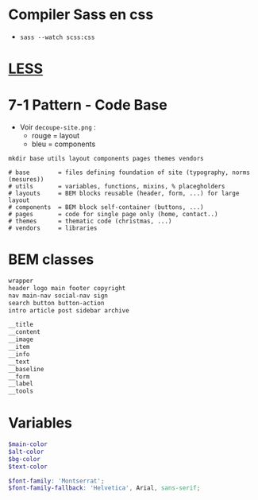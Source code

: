 # Compiler Sass en css
- `sass --watch scss:css`

# [LESS](https://openclassrooms.com/en/courses/1281906-simplifiez-vous-la-vie-avec-less)

# 7-1 Pattern - Code Base
- Voir `decoupe-site.png` :
  - rouge = layout
  - bleu = components

```shell
mkdir base utils layout components pages themes vendors

# base        = files defining foundation of site (typography, norms (mesures))
# utils       = variables, functions, mixins, % placegholders
# layouts     = BEM blocks reusable (header, form, ...) for large layout
# components  = BEM block self-container (buttons, ...)
# pages       = code for single page only (home, contact..)
# themes      = thematic code (christmas, ...)
# vendors     = libraries
```

# BEM classes

```scss
wrapper
header logo main footer copyright
nav main-nav social-nav sign
search button button-action
intro article post sidebar archive

__title
__content
__image
__item
__info
__text
__baseline
__form
__label
__tools
```

# Variables

```scss
$main-color
$alt-color
$bg-color
$text-color

$font-family: 'Montserrat';
$font-family-fallback: 'Helvetica', Arial, sans-serif;
